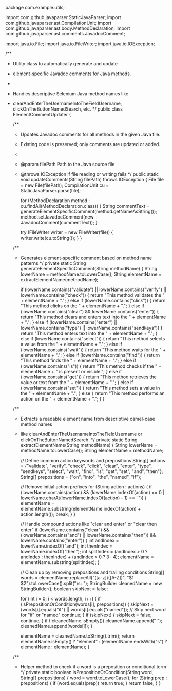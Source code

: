 package com.example.utils;

import com.github.javaparser.StaticJavaParser;
import com.github.javaparser.ast.CompilationUnit;
import com.github.javaparser.ast.body.MethodDeclaration;
import com.github.javaparser.ast.comments.JavadocComment;

import java.io.File;
import java.io.FileWriter;
import java.io.IOException;

/**
 * Utility class to automatically generate and update
 * element-specific Javadoc comments for Java methods.
 * 
 * Handles descriptive Selenium Java method names like
 * clearAndEnterTheUsernameIntoTheFieldUsername, clickOnTheButtonNamedSearch, etc.
 */
public class ElementCommentUpdater {

    /**
     * Updates Javadoc comments for all methods in the given Java file.
     * Existing code is preserved; only comments are updated or added.
     *
     * @param filePath Path to the Java source file
     * @throws IOException if file reading or writing fails
     */
    public static void updateComments(String filePath) throws IOException {
        File file = new File(filePath);
        CompilationUnit cu = StaticJavaParser.parse(file);

        for (MethodDeclaration method : cu.findAll(MethodDeclaration.class)) {
            String commentText = generateElementSpecificComment(method.getNameAsString());
            method.setJavadocComment(new JavadocComment(commentText));
        }

        try (FileWriter writer = new FileWriter(file)) {
            writer.write(cu.toString());
        }
    }

    /**
     * Generates element-specific comment based on method name patterns
     */
    private static String generateElementSpecificComment(String methodName) {
        String lowerName = methodName.toLowerCase();
        String elementName = extractElementName(methodName);

        if (lowerName.contains("validate") || lowerName.contains("verify") || lowerName.contains("check")) {
            return "This method validates the " + elementName + ".";
        } else if (lowerName.contains("click")) {
            return "This method clicks on the " + elementName + ".";
        } else if (lowerName.contains("clear") && lowerName.contains("enter")) {
            return "This method clears and enters text into the " + elementName + ".";
        } else if (lowerName.contains("enter") || lowerName.contains("type") || lowerName.contains("sendkeys")) {
            return "This method enters text into the " + elementName + ".";
        } else if (lowerName.contains("select")) {
            return "This method selects a value from the " + elementName + ".";
        } else if (lowerName.contains("wait")) {
            return "This method waits for the " + elementName + ".";
        } else if (lowerName.contains("find")) {
            return "This method finds the " + elementName + ".";
        } else if (lowerName.contains("is")) {
            return "This method checks if the " + elementName + " is present or visible.";
        } else if (lowerName.contains("get")) {
            return "This method retrieves the value or text from the " + elementName + ".";
        } else if (lowerName.contains("set")) {
            return "This method sets a value in the " + elementName + ".";
        } else {
            return "This method performs an action on the " + elementName + ".";
        }
    }

    /**
     * Extracts a readable element name from descriptive camel-case method names
     * like clearAndEnterTheUsernameIntoTheFieldUsername or clickOnTheButtonNamedSearch.
     */
    private static String extractElementName(String methodName) {
        String lowerName = methodName.toLowerCase();
        String elementName = methodName;

        // Define common action keywords and prepositions
        String[] actions = {"validate", "verify", "check", "click", "clear", "enter", "type", "sendkeys", 
                          "select", "wait", "find", "is", "get", "set", "and", "then"};
        String[] prepositions = {"on", "into", "the", "named", "if"};

        // Remove initial action prefixes
        for (String action : actions) {
            if (lowerName.contains(action) && (lowerName.indexOf(action) == 0 || 
                    lowerName.charAt(lowerName.indexOf(action) - 1) == ' ')) {
                elementName = elementName.substring(elementName.indexOf(action) + action.length());
                break;
            }
        }

        // Handle compound actions like "clear and enter" or "clear then enter"
        if (lowerName.contains("clear") && (lowerName.contains("and") || lowerName.contains("then")) &&
            lowerName.contains("enter")) {
            int andIndex = lowerName.indexOf("and");
            int thenIndex = lowerName.indexOf("then");
            int splitIndex = (andIndex > 0 ? andIndex : thenIndex) + (andIndex > 0 ? 3 : 4);
            elementName = elementName.substring(splitIndex);
        }

        // Clean up by removing prepositions and trailing conditions
        String[] words = elementName.replaceAll("([a-z])([A-Z])", "$1 $2").toLowerCase().split("\\s+");
        StringBuilder cleanedName = new StringBuilder();
        boolean skipNext = false;

        for (int i = 0; i < words.length; i++) {
            if (isPrepositionOrCondition(words[i], prepositions)) {
                skipNext = (words[i].equals("if") || words[i].equals("named")); // Skip next word for "if" or "named"
                continue;
            }
            if (skipNext) {
                skipNext = false;
                continue;
            }
            if (!cleanedName.isEmpty()) cleanedName.append(" ");
            cleanedName.append(words[i]);
        }

        elementName = cleanedName.toString().trim();
        return elementName.isEmpty() ? "element" : (elementName.endsWith("s") ? elementName : elementName);
    }


    /**
     * Helper method to check if a word is a preposition or conditional term
     */
    private static boolean isPrepositionOrCondition(String word, String[] prepositions) {
        word = word.toLowerCase();
        for (String prep : prepositions) {
            if (word.equals(prep)) return true;
        }
        return false;
    }
}
